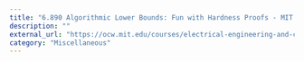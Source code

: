 ```yaml
---
title: "6.890 Algorithmic Lower Bounds: Fun with Hardness Proofs - MIT OCW"
description: ""
external_url: "https://ocw.mit.edu/courses/electrical-engineering-and-computer-science/6-890-algorithmic-lower-bounds-fun-with-hardness-proofs-fall-2014/"
category: "Miscellaneous"
---
```

